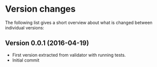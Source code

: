 Version changes
=================================================

The following list gives a short overview about what is changed between
individual versions:

Version 0.0.1 (2016-04-19)
-------------------------------------------------
- First version extracted from validator with running tests.
- Initial commit

